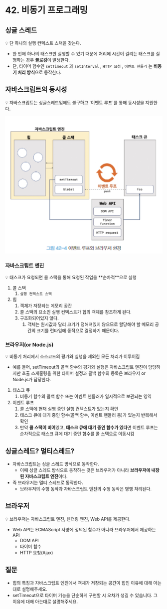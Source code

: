 # 42. 비동기 프로그래밍

## 싱글 스레드

<aside>
💡 단 하나의 실행 컨텍스트 스택을 갖는다.

</aside>

- 한 번에 하나의 태스크만 실행할 수 있기 때문에 처리에 시간이 걸리는 태스크를 실행하는 경우 **블로킹**이 발생한다.
- 단, 타이머 함수인 `setTimeout` 과 `setInterval` , `HTTP 요청` , `이벤트 핸들러` 는 **비동기 처리 방식**으로 동작한다.

## 자바스크립트의 동시성

<aside>
💡 자바스크립트는 싱글스레드임에도 불구하고 `이벤트 루프`를 통해 동시성을 지원한다.

</aside>

![Untitled](./.github/42_event_loop.png)

### 자바스크립트 엔진

<aside>
💡 태스크가 요청되면 콜 스택을 통해 요청된 작업을 **순차적**으로 실행

</aside>

1. 콜 스택
   1. `실행 컨텍스트 스택`
2. 힙
   1. 객체가 저장되는 메모리 공간
   2. 콜 스택의 요소인 실행 컨텍스트가 힙의 객체를 참조하게 된다.
   3. 구조화되어있지 않다.
      1. 객체는 원시값과 달리 크기가 정해져있지 않으므로 할당해야 할 메모리 공간의 크기를 런타임에 동적으로 결정하기 때문이다.

### 브라우저(or Node.js)

<aside>
💡 비동기 처리에서 소스코드의 평가와 실행을 제외한 모든 처리가 이루어짐

</aside>

- 예를 들어, setTimeout의 콜백 함수의 평가와 실행은 자바스크립트 엔진이 담당하지만 호출 스케줄링을 위한 타이머 설정과 콜백 함수의 등록은 브라우저 or Node.js가 담당한다.

1. 태스크 큐
   1. 비동기 함수의 콜백 함수 또는 이벤트 핸들러가 일시적으로 보관되는 영역
2. 이벤트 루프
   1. 콜 스택에 현재 실행 중인 실행 컨텍스트가 있는지 확인
   2. 태스크 큐에 대기 중인 함수(콜백 함수, 이벤트 핸들러 등)가 있는지 반복해서 확인
   3. 만약 **콜 스택이 비어**있고, **태스크 큐에 대기 중인 함수가 있다**면 이벤트 루프는 순차적으로 태스크 큐에 대기 중인 함수를 콜 스택으로 이동시킴

## 싱글스레드? 멀티스레드?

- 자바스크립트는 싱글 스레드 방식으로 동작한다.
  - 이때 싱글 스레드 방식으로 동작하는 것은 브라우저가 아니라 **브라우저에 내장된 자바스크립트 엔진**이다.
- 즉 브라우저는 멀티 스레드로 동작한다.
  - 브라우저의 수행 동작과 자바스크립트 엔진의 수행 동작은 병행 처리된다.

## 브라우저

<aside>
💡 브라우저는 자바스크립트 엔진, 렌더링 엔진, Web API를 제공한다.

</aside>

- Web API는 ECMAScript 사양에 정의된 함수가 아니라 브라우저에서 제공하는 API
  - DOM API
  - 타이머 함수
  - HTTP 요청(Ajax)

## 질문

- 힙의 특징과 자바스크립트 엔진에서 객체가 저장되는 공간이 힙인 이유에 대해 아는대로 설명해주세요.
- setTimeout으로 타이머 기능을 단순하게 구현할 시 오차가 생길 수 있습니다. 그 이유에 대해 아는대로 설명해주세요.

